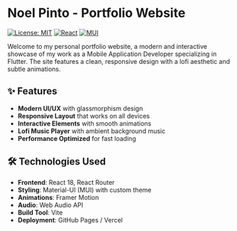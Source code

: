 # Noel Pinto - Portfolio Website

[![License: MIT](https://img.shields.io/badge/License-MIT-yellow.svg)](https://opensource.org/licenses/MIT)
[![React](https://img.shields.io/badge/React-18.2.0-61DAFB?logo=react)](https://reactjs.org/)
[![MUI](https://img.shields.io/badge/Material--UI-5.14.20-0081CB?logo=mui)](https://mui.com/)

Welcome to my personal portfolio website, a modern and interactive showcase of my work as a Mobile Application Developer specializing in Flutter. The site features a clean, responsive design with a lofi aesthetic and subtle animations.

## ✨ Features

- **Modern UI/UX** with glassmorphism design
- **Responsive Layout** that works on all devices
- **Interactive Elements** with smooth animations
- **Lofi Music Player** with ambient background music
- **Performance Optimized** for fast loading

## 🛠️ Technologies Used

- **Frontend**: React 18, React Router
- **Styling**: Material-UI (MUI) with custom theme
- **Animations**: Framer Motion
- **Audio**: Web Audio API
- **Build Tool**: Vite
- **Deployment**: GitHub Pages / Vercel
